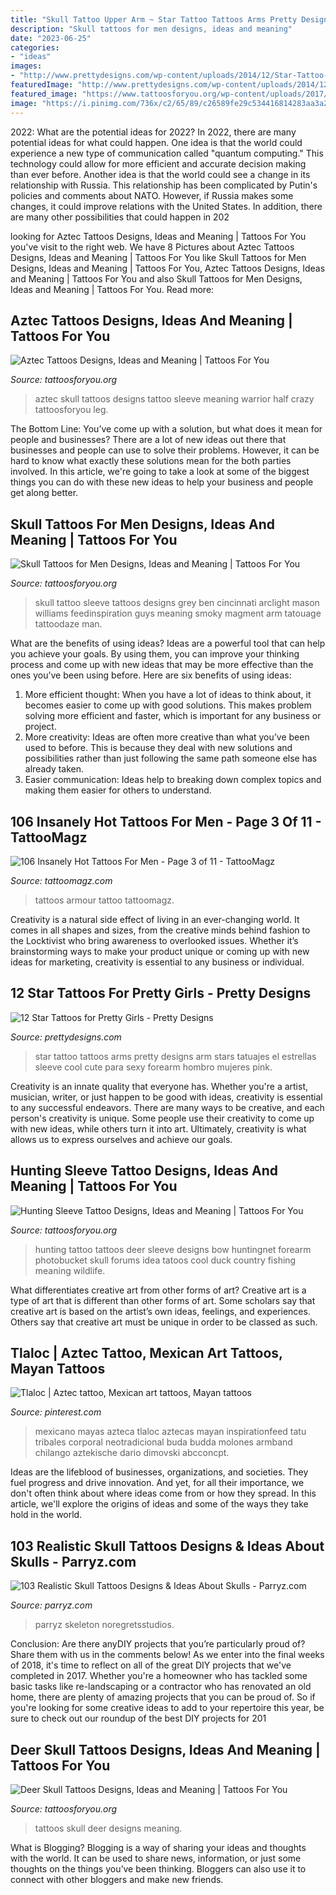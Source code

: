 ```yaml
---
title: "Skull Tattoo Upper Arm ~ Star Tattoo Tattoos Arms Pretty Designs Arm Stars Tatuajes El Estrellas Sleeve Cool Cute Para Sexy Forearm Hombro Mujeres Pink"
description: "Skull tattoos for men designs, ideas and meaning"
date: "2023-06-25"
categories:
- "ideas"
images:
- "http://www.prettydesigns.com/wp-content/uploads/2014/12/Star-Tattoo-on-Arms.jpg"
featuredImage: "http://www.prettydesigns.com/wp-content/uploads/2014/12/Star-Tattoo-on-Arms.jpg"
featured_image: "https://www.tattoosforyou.org/wp-content/uploads/2017/11/Hunting-Tattoo-Sleeve-Photos.jpg"
image: "https://i.pinimg.com/736x/c2/65/89/c26589fe29c534416814283aa3a25516.jpg"
---
```



2022: What are the potential ideas for 2022?
In 2022, there are many potential ideas for what could happen. One idea is that the world could experience a new type of communication called "quantum computing." This technology could allow for more efficient and accurate decision making than ever before. Another idea is that the world could see a change in its relationship with Russia. This relationship has been complicated by Putin's policies and comments about NATO. However, if Russia makes some changes, it could improve relations with the United States. In addition, there are many other possibilities that could happen in 202
	

		
looking for Aztec Tattoos Designs, Ideas and Meaning | Tattoos For You you've visit to the right web. We have 8 Pictures about Aztec Tattoos Designs, Ideas and Meaning | Tattoos For You like Skull Tattoos for Men Designs, Ideas and Meaning | Tattoos For You, Aztec Tattoos Designs, Ideas and Meaning | Tattoos For You and also Skull Tattoos for Men Designs, Ideas and Meaning | Tattoos For You. Read more:
		
    
## Aztec Tattoos Designs, Ideas And Meaning | Tattoos For You

<img loading=lazy src="http://www.tattoosforyou.org/wp-content/uploads/2013/09/Aztec-Skull-Tattoos.jpg" onerror="this.onerror=null;this.src='https://tse4.mm.bing.net/th?id=OIP.KhXo1ujS9-L4vkuspe2_9QHaJ4&amp;pid=15.1';" alt="Aztec Tattoos Designs, Ideas and Meaning | Tattoos For You">

_Source: tattoosforyou.org_

>aztec skull tattoos designs tattoo sleeve meaning warrior half crazy tattoosforyou leg. 

	

The Bottom Line: You’ve come up with a solution, but what does it mean for people and businesses?
There are a lot of new ideas out there that businesses and people can use to solve their problems. However, it can be hard to know what exactly these solutions mean for the both parties involved. In this article, we're going to take a look at some of the biggest things you can do with these new ideas to help your business and people get along better.

    
## Skull Tattoos For Men Designs, Ideas And Meaning | Tattoos For You

<img loading=lazy src="https://www.tattoosforyou.org/wp-content/uploads/2017/06/Skull-Tattoo-Ideas-for-Men.jpg" onerror="this.onerror=null;this.src='https://tse3.mm.bing.net/th?id=OIP.OaSqjRENXo5_9DWdMwMgrgHaLL&amp;pid=15.1';" alt="Skull Tattoos for Men Designs, Ideas and Meaning | Tattoos For You">

_Source: tattoosforyou.org_

>skull tattoo sleeve tattoos designs grey ben cincinnati arclight mason williams feedinspiration guys meaning smoky magment arm tatouage tattoodaze man. 

	

What are the benefits of using ideas?
Ideas are a powerful tool that can help you achieve your goals. By using them, you can improve your thinking process and come up with new ideas that may be more effective than the ones you’ve been using before. Here are six benefits of using ideas: 
1. More efficient thought: When you have a lot of ideas to think about, it becomes easier to come up with good solutions. This makes problem solving more efficient and faster, which is important for any business or project. 
2. More creativity: Ideas are often more creative than what you’ve been used to before. This is because they deal with new solutions and possibilities rather than just following the same path someone else has already taken. 
3. Easier communication: Ideas help to breaking down complex topics and making them easier for others to understand.

    
## 106 Insanely Hot Tattoos For Men - Page 3 Of 11 - TattooMagz

<img loading=lazy src="http://tattoomagz.com/wp-content/uploads/armour-tattoos-for-men.jpg" onerror="this.onerror=null;this.src='https://tse3.mm.bing.net/th?id=OIP.QrbeRbragtcp4NIU81IrmQAAAA&amp;pid=15.1';" alt="106 Insanely Hot Tattoos For Men - Page 3 of 11 - TattooMagz">

_Source: tattoomagz.com_

>tattoos armour tattoo tattoomagz. 

	

Creativity is a natural side effect of living in an ever-changing world. It comes in all shapes and sizes, from the creative minds behind fashion to the Locktivist who bring awareness to overlooked issues. Whether it’s brainstorming ways to make your product unique or coming up with new ideas for marketing, creativity is essential to any business or individual.

    
## 12 Star Tattoos For Pretty Girls - Pretty Designs

<img loading=lazy src="http://www.prettydesigns.com/wp-content/uploads/2014/12/Star-Tattoo-on-Arms.jpg" onerror="this.onerror=null;this.src='https://tse4.mm.bing.net/th?id=OIP.u83yNokE4H2NiIDBwWvhjAHaJ4&amp;pid=15.1';" alt="12 Star Tattoos for Pretty Girls - Pretty Designs">

_Source: prettydesigns.com_

>star tattoo tattoos arms pretty designs arm stars tatuajes el estrellas sleeve cool cute para sexy forearm hombro mujeres pink. 

	

Creativity is an innate quality that everyone has. Whether you're a artist, musician, writer, or just happen to be good with ideas, creativity is essential to any successful endeavors. There are many ways to be creative, and each person's creativity is unique. Some people use their creativity to come up with new ideas, while others turn it into art. Ultimately, creativity is what allows us to express ourselves and achieve our goals.

    
## Hunting Sleeve Tattoo Designs, Ideas And Meaning | Tattoos For You

<img loading=lazy src="https://www.tattoosforyou.org/wp-content/uploads/2017/11/Hunting-Tattoo-Sleeve-Photos.jpg" onerror="this.onerror=null;this.src='https://tse1.mm.bing.net/th?id=OIP.BtX1wzaYthFnZybjHZtRswHaJ7&amp;pid=15.1';" alt="Hunting Sleeve Tattoo Designs, Ideas and Meaning | Tattoos For You">

_Source: tattoosforyou.org_

>hunting tattoo tattoos deer sleeve designs bow huntingnet forearm photobucket skull forums idea tatoos cool duck country fishing meaning wildlife. 

	

What differentiates creative art from other forms of art?
Creative art is a type of art that is different than other forms of art. Some scholars say that creative art is based on the artist’s own ideas, feelings, and experiences. Others say that creative art must be unique in order to be classed as such.

    
## Tlaloc | Aztec Tattoo, Mexican Art Tattoos, Mayan Tattoos

<img loading=lazy src="https://i.pinimg.com/736x/c2/65/89/c26589fe29c534416814283aa3a25516.jpg" onerror="this.onerror=null;this.src='https://tse2.mm.bing.net/th?id=OIP.k68DMhysIQ64DY74aTYkYgHaHa&amp;pid=15.1';" alt="Tlaloc | Aztec tattoo, Mexican art tattoos, Mayan tattoos">

_Source: pinterest.com_

>mexicano mayas azteca tlaloc aztecas mayan inspirationfeed tatu tribales corporal neotradicional buda budda molones armband chilango aztekische dario dimovski abcconcpt. 

	

Ideas are the lifeblood of businesses, organizations, and societies. They fuel progress and drive innovation. And yet, for all their importance, we don't often think about where ideas come from or how they spread. In this article, we'll explore the origins of ideas and some of the ways they take hold in the world.

    
## 103 Realistic Skull Tattoos Designs &amp; Ideas About Skulls - Parryz.com

<img loading=lazy src="https://parryz.com/wp-content/uploads/2017/08/Latest-Realistic-Skull-Tattoos.jpg" onerror="this.onerror=null;this.src='https://tse3.mm.bing.net/th?id=OIP.j9pe1WkEvgCyx6Rz9AR6pwHaLH&amp;pid=15.1';" alt="103 Realistic Skull Tattoos Designs &amp; Ideas About Skulls - Parryz.com">

_Source: parryz.com_

>parryz skeleton noregretsstudios. 

	

Conclusion: Are there anyDIY projects that you’re particularly proud of? Share them with us in the comments below!
As we enter into the final weeks of 2018, it's time to reflect on all of the great DIY projects that we've completed in 2017. Whether you're a homeowner who has tackled some basic tasks like re-landscaping or a contractor who has renovated an old home, there are plenty of amazing projects that you can be proud of. So if you're looking for some creative ideas to add to your repertoire this year, be sure to check out our roundup of the best DIY projects for 201
    
## Deer Skull Tattoos Designs, Ideas And Meaning | Tattoos For You

<img loading=lazy src="https://www.tattoosforyou.org/wp-content/uploads/2016/03/Deer-Skull-Tattoos-Designs-225x300.jpg" onerror="this.onerror=null;this.src='https://tse1.mm.bing.net/th?id=OIP.S4aOzgsKdp0otJ2Cv_E4KQAAAA&amp;pid=15.1';" alt="Deer Skull Tattoos Designs, Ideas and Meaning | Tattoos For You">

_Source: tattoosforyou.org_

>tattoos skull deer designs meaning. 

	

What is Blogging?
Blogging is a way of sharing your ideas and thoughts with the world. It can be used to share news, information, or just some thoughts on the things you’ve been thinking. Bloggers can also use it to connect with other bloggers and make new friends.

